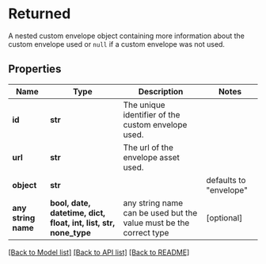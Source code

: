 # Returned

A nested custom envelope object containing more information about the custom envelope used or `null` if a custom envelope was not used.

## Properties
Name | Type | Description | Notes
------------ | ------------- | ------------- | -------------
**id** | **str** | The unique identifier of the custom envelope used. | 
**url** | **str** | The url of the envelope asset used. | 
**object** | **str** |  | defaults to "envelope"
**any string name** | **bool, date, datetime, dict, float, int, list, str, none_type** | any string name can be used but the value must be the correct type | [optional]

[[Back to Model list]](../README.md#documentation-for-models) [[Back to API list]](../README.md#documentation-for-api-endpoints) [[Back to README]](../README.md)


